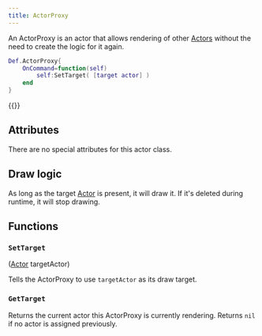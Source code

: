 ```yaml
---
title: ActorProxy
---
```


An ActorProxy is an actor that allows rendering of other [Actors](../_index.md) without the need to create the logic for it again.

```lua
Def.ActorProxy{
    OnCommand=function(self)
        self:SetTarget( [target actor] ) 
    end
}
```

{{<toc>}}

## Attributes

There are no special attributes for this actor class.

## Draw logic

As long as the target [Actor](../actor) is present, it will draw it. If it's deleted during runtime, it will stop drawing.

## Functions

### `SetTarget`
([Actor](../index.md) targetActor)

Tells the ActorProxy to use `targetActor` as its draw target.


### `GetTarget`

Returns the current actor this ActorProxy is currently rendering. Returns `nil` if no actor is assigned previously.
